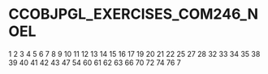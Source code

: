# CCOBJPGL_EXERCISES_COM246_NOEL


1
2
3
4
5
6
7
8
9
10
11
12
13
14
15
16
17
19
20
21
22
25
27
28
32
33
34
35
38
39
40
41
42
43
47
54
60
61
62
63
66
70
72
74
76
7
